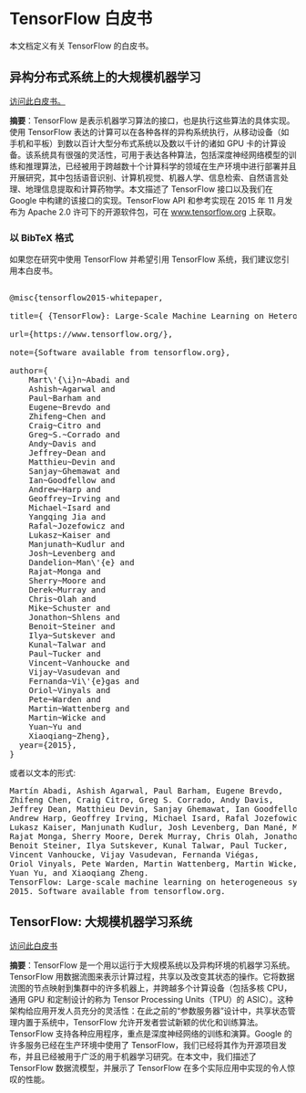 # TensorFlow 白皮书

本文档定义有关 TensorFlow 的白皮书。

## 异构分布式系统上的大规模机器学习

[访问此白皮书。](https://static.googleusercontent.com/media/research.google.com/en//pubs/archive/45166.pdf)

**摘要**：TensorFlow 是表示机器学习算法的接口，也是执行这些算法的具体实现。使用 TensorFlow 表达的计算可以在各种各样的异构系统执行，从移动设备（如手机和平板）到数以百计大型分布式系统以及数以千计的诸如 GPU 卡的计算设备。该系统具有很强的灵活性，可用于表达各种算法，包括深度神经网络模型的训练和推理算法，已经被用于跨越数十个计算科学的领域在生产环境中进行部署并且开展研究，其中包括语音识别、计算机视觉、机器人学、信息检索、自然语言处理、地理信息提取和计算药物学。本文描述了 TensorFlow 接口以及我们在 Google 中构建的该接口的实现。TensorFlow API 和参考实现在 2015 年 11 月发布为 Apache 2.0 许可下的开源软件包，可在 www.tensorflow.org 上获取。

### 以 BibTeX 格式

如果您在研究中使用 TensorFlow 并希望引用 TensorFlow 系统，我们建议您引用本白皮书。

<pre>

@misc{tensorflow2015-whitepaper,

title={ {TensorFlow}: Large-Scale Machine Learning on Heterogeneous Systems},

url={https://www.tensorflow.org/},

note={Software available from tensorflow.org},

author={
    Mart\'{\i}n~Abadi and
    Ashish~Agarwal and
    Paul~Barham and
    Eugene~Brevdo and
    Zhifeng~Chen and
    Craig~Citro and
    Greg~S.~Corrado and
    Andy~Davis and
    Jeffrey~Dean and
    Matthieu~Devin and
    Sanjay~Ghemawat and
    Ian~Goodfellow and
    Andrew~Harp and
    Geoffrey~Irving and
    Michael~Isard and
    Yangqing Jia and
    Rafal~Jozefowicz and
    Lukasz~Kaiser and
    Manjunath~Kudlur and
    Josh~Levenberg and
    Dandelion~Man\'{e} and
    Rajat~Monga and
    Sherry~Moore and
    Derek~Murray and
    Chris~Olah and
    Mike~Schuster and
    Jonathon~Shlens and
    Benoit~Steiner and
    Ilya~Sutskever and
    Kunal~Talwar and
    Paul~Tucker and
    Vincent~Vanhoucke and
    Vijay~Vasudevan and
    Fernanda~Vi\'{e}gas and
    Oriol~Vinyals and
    Pete~Warden and
    Martin~Wattenberg and
    Martin~Wicke and
    Yuan~Yu and
    Xiaoqiang~Zheng},
  year={2015},
}
</pre>

或者以文本的形式:

<pre>
Martín Abadi, Ashish Agarwal, Paul Barham, Eugene Brevdo,
Zhifeng Chen, Craig Citro, Greg S. Corrado, Andy Davis,
Jeffrey Dean, Matthieu Devin, Sanjay Ghemawat, Ian Goodfellow,
Andrew Harp, Geoffrey Irving, Michael Isard, Rafal Jozefowicz, Yangqing Jia,
Lukasz Kaiser, Manjunath Kudlur, Josh Levenberg, Dan Mané, Mike Schuster,
Rajat Monga, Sherry Moore, Derek Murray, Chris Olah, Jonathon Shlens,
Benoit Steiner, Ilya Sutskever, Kunal Talwar, Paul Tucker,
Vincent Vanhoucke, Vijay Vasudevan, Fernanda Viégas,
Oriol Vinyals, Pete Warden, Martin Wattenberg, Martin Wicke,
Yuan Yu, and Xiaoqiang Zheng.
TensorFlow: Large-scale machine learning on heterogeneous systems,
2015. Software available from tensorflow.org.
</pre>



## TensorFlow: 大规模机器学习系统

[访问此白皮书](https://www.usenix.org/system/files/conference/osdi16/osdi16-abadi.pdf)

**摘要**：TensorFlow 是一个用以运行于大规模系统以及异构环境的机器学习系统。TensorFlow 用数据流图来表示计算过程，共享以及改变其状态的操作。它将数据流图的节点映射到集群中的许多机器上，并跨越多个计算设备（包括多核 CPU，通用 GPU 和定制设计的称为 Tensor Processing Units（TPU）的 ASIC）。这种架构给应用开发人员充分的灵活性：在此之前的“参数服务器”设计中，共享状态管理内置于系统中，TensorFlow 允许开发者尝试新颖的优化和训练算法。TensorFlow 支持各种应用程序，重点是深度神经网络的训练和演算。Google 的许多服务已经在生产环境中使用了 TensorFlow，我们已经将其作为开源项目发布，并且已经被用于广泛的用于机器学习研究。在本文中，我们描述了 TensorFlow 数据流模型，并展示了 TensorFlow 在多个实际应用中实现的令人惊叹的性能。
